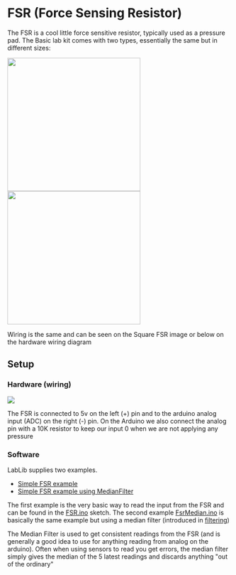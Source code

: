 # FSR (Force Sensing Resistor)

The FSR is a cool little force sensitive resistor, typically used as a pressure pad.
The Basic lab kit comes with two types, essentially the same but in different sizes:

<img src="http://iainmccurdy.org/sensorsworkshop/images/fsr_schematic.jpg" width="300">
<img src="http://sensorembedded.com/images/FORCE_SENSOR_RESISTOR_ROUND_0.5_FSR402.jpg" width="300">

Wiring is the same and can be seen on the Square FSR image or below on the hardware wiring diagram

## Setup

### Hardware (wiring)

<img src="http://zebweb.dk/lablibimg/fsr_wiring.png">

The FSR is connected to 5v on the left (+) pin and to the arduino analog input (ADC) on the right (-) pin. On the Arduino we also connect the analog pin with a 10K resistor to keep our input 0 when we are not applying any pressure

### Software

LabLib supplies two examples. 

* [Simple FSR example](FSR.ino)
* [Simple FSR example using MedianFilter](FsrMedian.ino)

The first example is the very basic way to read the input from the FSR and can be found in the [FSR.ino](FSR.ino) sketch. The second example [FsrMedian.ino](FsrMedian.ino) is basically the same example but using a median filter (introduced in [filtering](https://github.com/LabToolsAU/LabLib/tree/master/filtering))

The Median Filter is used to get consistent readings from the FSR (and is generally a good idea to use for anything reading from analog on the arduino). Often when using sensors to read you get errors, the median filter simply gives the median of the 5 latest readings and discards anything "out of the ordinary"

